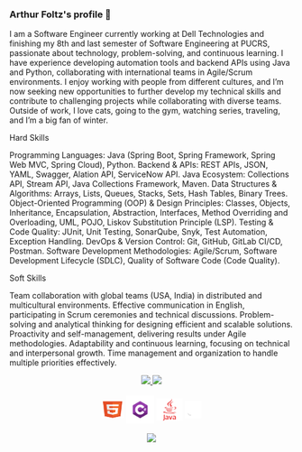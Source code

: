 ### Arthur Foltz's profile 👋

I am a Software Engineer currently working at Dell Technologies and finishing my 8th and last semester of Software Engineering at PUCRS, passionate about technology, problem-solving, and continuous learning. I have experience developing automation tools and backend APIs using Java and Python, collaborating with international teams in Agile/Scrum environments. I enjoy working with people from different cultures, and I’m now seeking new opportunities to further develop my technical skills and contribute to challenging projects while collaborating with diverse teams. Outside of work, I love cats, going to the gym, watching series, traveling, and I’m a big fan of winter.

Hard Skills

Programming Languages: Java (Spring Boot, Spring Framework, Spring Web MVC, Spring Cloud), Python.
Backend & APIs: REST APIs, JSON, YAML, Swagger, Alation API, ServiceNow API.
Java Ecosystem: Collections API, Stream API, Java Collections Framework, Maven.
Data Structures & Algorithms: Arrays, Lists, Queues, Stacks, Sets, Hash Tables, Binary Trees.
Object-Oriented Programming (OOP) & Design Principles: Classes, Objects, Inheritance, Encapsulation, Abstraction, Interfaces, Method Overriding and Overloading, UML, POJO, Liskov Substitution Principle (LSP).
Testing & Code Quality: JUnit, Unit Testing, SonarQube, Snyk, Test Automation, Exception Handling.
DevOps & Version Control: Git, GitHub, GitLab CI/CD, Postman.
Software Development Methodologies: Agile/Scrum, Software Development Lifecycle (SDLC), Quality of Software Code (Code Quality).

Soft Skills

Team collaboration with global teams (USA, India) in distributed and multicultural environments.
Effective communication in English, participating in Scrum ceremonies and technical discussions.
Problem-solving and analytical thinking for designing efficient and scalable solutions.
Proactivity and self-management, delivering results under Agile methodologies.
Adaptability and continuous learning, focusing on technical and interpersonal growth.
Time management and organization to handle multiple priorities effectively.


<div align="center">
  <a href="https://github.com/ArthurFoltz">
    <img height="150em" src="https://github-readme-stats.vercel.app/api?username=ArthurFoltz&count_private=true&include_all_commits=true&show_icons=true&theme=radical&hide_border=false&show_owner=true"/>
    <img height="150em" src="https://github-readme-stats.vercel.app/api/top-langs/?username=ArthurFoltz&theme=radical&hide=html,css&hide_border=false&&layout=compact"/>
  </a>
</div>

<div align="center" valign="top"><br>
  <img align="center" alt="HTML" height="30" width="40" src="https://raw.githubusercontent.com/devicons/devicon/master/icons/html5/html5-original.svg">
  <img align="center" alt="C#" height="50" width="50" src="/photos/Csharp_Logo.png">
  <img align="center" alt="Java" height="40" width="46" src="/photos/java_plain_wordmark_logo_icon_146457.png">
  <img align="center" alt="github" height="30" width="30" src="/photos/github_logo_icon_147285.png">
</div><br>

<div align="center">
  <a href="https://www.linkedin.com/in/arthur-mariano/" target="_blank"><img src="https://img.shields.io/badge/-LinkedIn-%230077B5?style=for-the-badge&logo=linkedin&logoColor=white" target="_blank"></a> 
</div>
